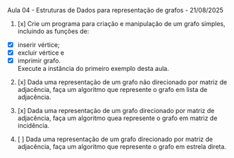 Aula 04 - Estruturas de Dados para representação de grafos - 21/08/2025

1. [x] Crie um programa para criação e manipulação de um grafo simples, incluindo as funções de:

- [x] inserir vértice;
- [x] excluir vértice e
- [x] imprimir grafo.  
      Execute a instância do primeiro exemplo desta aula.

2. [x] Dada uma representação de um grafo não direcionado por matriz de adjacência, faça um algoritmo que represente o grafo em lista de adjacência.

3. [x] Dada uma representação de um grafo direcionado por matriz de adjacência, faça um algoritmo quea represente o grafo em matriz de incidência.

4. [ ] Dada uma representação de um grafo direcionado por matriz de adjacência, faça um algoritmo que represente o grafo em estrela direta.
